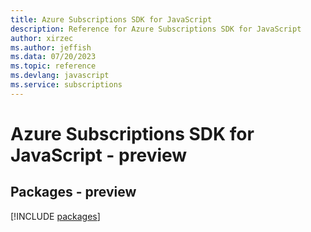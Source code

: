 ```yaml
---
title: Azure Subscriptions SDK for JavaScript
description: Reference for Azure Subscriptions SDK for JavaScript
author: xirzec
ms.author: jeffish
ms.data: 07/20/2023
ms.topic: reference
ms.devlang: javascript
ms.service: subscriptions
---
```

# Azure Subscriptions SDK for JavaScript - preview
## Packages - preview
[!INCLUDE [packages](subscriptions-index.md)]